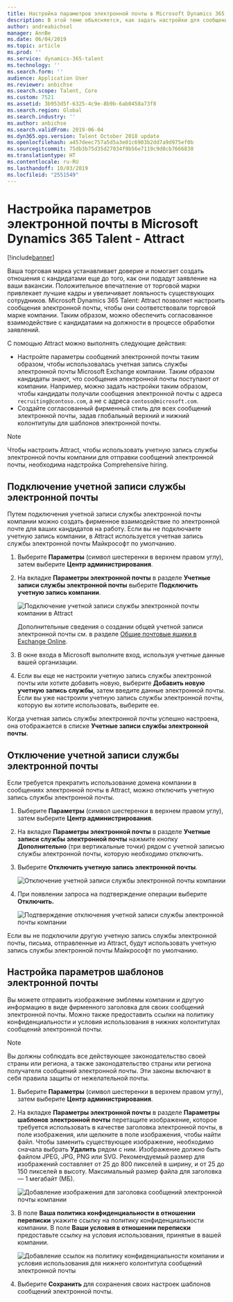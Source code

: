 ```yaml
---
title: Настройка параметров электронной почты в Microsoft Dynamics 365 Talent - Attract
description: В этой теме объясняется, как задать настройки для сообщений электронной почты, которые отправляется Microsoft Dynamcis 365 Talent - Attract.
author: andreabichsel
manager: AnnBe
ms.date: 06/04/2019
ms.topic: article
ms.prod: ''
ms.service: dynamics-365-talent
ms.technology: ''
ms.search.form: ''
audience: Application User
ms.reviewer: anbichse
ms.search.scope: Talent, Core
ms.custom: 7521
ms.assetid: 3b953d5f-6325-4c9e-8b9b-6ab0458a73f8
ms.search.region: Global
ms.search.industry: ''
ms.author: anbichse
ms.search.validFrom: 2019-06-04
ms.dyn365.ops.version: Talent October 2018 update
ms.openlocfilehash: a457deec757a5d5a3e01c6903b2dd7a9d975ef0b
ms.sourcegitcommit: 75db3b75d35d27034f9b56e7119c9d0cb7666830
ms.translationtype: HT
ms.contentlocale: ru-RU
ms.lasthandoff: 10/03/2019
ms.locfileid: "2551549"
---
```

# <a name="configure-email-settings-in-microsoft-dynamics-365-talent---attract"></a>Настройка параметров электронной почты в Microsoft Dynamics 365 Talent - Attract

[!include[banner](../includes/banner.md)]

Ваша торговая марка устанавливает доверие и помогает создать отношения с кандидатами еще до того, как они подадут заявление на ваши вакансии. Положительное впечатление от торговой марки привлекает лучшие кадры и увеличивает лояльность существующих сотрудников. Microsoft Dynamics 365 Talent: Attract позволяет настроить сообщения электронной почты, чтобы они соответствовали торговой марке компании. Таким образом, можно обеспечить согласованное взаимодействие с кандидатами на должности в процессе обработки заявлений.

С помощью Attract можно выполнять следующие действия:

- Настройте параметры сообщений электронной почты таким образом, чтобы использовалась учетная запись службы электронной почты Microsoft Exchange компании. Таким образом кандидаты знают, что сообщения электронной почты поступают от компании. Например, можно задать настройки таким образом, чтобы кандидаты получали сообщения электронной почты с адреса `recruiting@contoso.com`, а не с адреса `contoso@microsoft.com`.
- Создайте согласованный фирменный стиль для всех сообщений электронной почты, задав глобальный верхний и нижний колонтитулы для шаблонов электронной почты. 

> [!NOTE]
> Чтобы настроить Attract, чтобы использовать учетную запись службы электронной почты компании для отправки сообщений электронной почты, необходима надстройка Comprehensive hiring.

## <a name="connect-an-email-service-account"></a>Подключение учетной записи службы электронной почты

Путем подключения учетной записи службы электронной почты компании можно создать фирменное взаимодействие по электронной почте для ваших кандидатов на работу. Если вы не подключаете учетную запись компании, в Attract используется учетная запись службы электронной почты Майкрософт по умолчанию.

1. Выберите **Параметры** (символ шестеренки в верхнем правом углу), затем выберите **Центр администрирования**.
2. На вкладке **Параметры электронной почты** в разделе **Учетные записи службы электронной почты** выберите **Подключить учетную запись компании**.

    ![Подключение учетной записи службы электронной почты компании в Attract](./media/attract-admin-email-service-accounts.png)

    Дополнительные сведения о создании общей учетной записи электронной почты см. в разделе [Общие почтовые ящики в Exchange Online](https://docs.microsoft.com/exchange/collaboration-exo/shared-mailboxes).

3. В окне входа в Microsoft выполните вход, используя учетные данные вашей организации.
4. Если вы еще не настроили учетную запись службы электронной почты или хотите добавить новую, выберите **Добавить новую учетную запись службы**, затем введите данные электронной почты. Если вы уже настроили учетную запись службы электронной почты, которую вы хотите использовать, выберите ее.

Когда учетная запись службы электронной почты успешно настроена, она отображается в списке **Учетные записи службы электронной почты**.

## <a name="disconnect-an-email-service-account"></a>Отключение учетной записи службы электронной почты

Если требуется прекратить использование домена компании в сообщениях электронной почты в Attract, можно отключить учетную запись службы электронной почты.

1. Выберите **Параметры** (символ шестеренки в верхнем правом углу), затем выберите **Центр администрирования**.
2. На вкладке **Параметры электронной почты** в разделе **Учетные записи службы электронной почты** нажмите кнопку **Дополнительно** (три вертикальные точки) рядом с учетной записью службы электронной почты, которую необходимо отключить.
3. Выберите **Отключить учетную запись электронной почты**.

    ![Отключение учетной записи службы электронной почты компании](./media/attract-admin-disconnect-email-account.png)

4. При появлении запроса на подтверждение операции выберите **Отключить.**

    ![Подтверждение отключения учетной записи службы электронной почты компании](./media/attract-admin-email-confirm-disconnect.png)

Если вы не подключили другую учетную запись службы электронной почты, письма, отправленные из Attract, будут использовать учетную запись службы электронной почты Майкрософт по умолчанию.

## <a name="configure-email-template-settings"></a>Настройка параметров шаблонов электронной почты

Вы можете отправить изображение эмблемы компании и другую информацию в виде фирменного заголовка для своих сообщений электронной почты. Можно также предоставить ссылки на политику конфиденциальности и условия использования в нижних колонтитулах сообщений электронной почты.

> [!NOTE]
> Вы должны соблюдать все действующее законодательство своей страны или региона, а также законодательство страны или региона получателя сообщений электронной почты. Эти законы включают в себя правила защиты от нежелательной почты.

1. Выберите **Параметры** (символ шестеренки в верхнем правом углу), затем выберите **Центр администрирования**.
2. На вкладке **Параметры электронной почты** в разделе **Параметры шаблонов электронной почты** перетащите изображение, которое требуется использовать в качестве заголовка электронной почты, в поле изображения, или щелкните в поле изображения, чтобы найти файл. Чтобы заменить существующее изображение, необходимо сначала выбрать **Удалить** рядом с ним. Изображение должно быть файлом JPEG, JPG, PNG или SVG. Рекомендуемый размер для изображений составляет от 25 до 800 пикселей в ширину, и от 25 до 150 пикселей в высоту. Максимальный размер файла для заголовка — 1 мегабайт (МБ).

    ![Добавление изображения для заголовка сообщений электронной почты компании](./media/attract-admin-email-header.png)

3. В поле **Ваша политика конфиденциальности в отношении переписки** укажите ссылку на политику конфиденциальности компании. В поле **Ваши условия в отношении переписки** предоставьте ссылку на условия использования, принятые в вашей компании.

    ![Добавление ссылок на политику конфиденциальности компании и условия использования для нижнего колонтитула сообщений электронной почты](./media/attract-admin-email-footer.png)

4. Выберите **Сохранить** для сохранения своих настроек шаблонов сообщений электронной почты.
